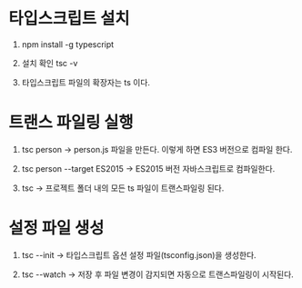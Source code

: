 # 타입스크립트 설치

1. npm install -g typescript

2. 설치 확인 tsc -v

3. 타입스크립트 파일의 확장자는 ts 이다.

# 트랜스 파일링 실행

1. tsc person -> person.js 파일을 만든다. 이렇게 하면 ES3 버전으로 컴파일 한다.

2. tsc person --target ES2015 -> ES2015 버전 자바스크립트로 컴파일한다.

3. tsc -> 프로젝트 폴더 내의 모든 ts 파일이 트랜스파일링 된다.

# 설정 파일 생성

1. tsc --init -> 타입스크립트 옵션 설정 파일(tsconfig.json)을 생성한다.

2. tsc --watch -> 저장 후 파일 변경이 감지되면 자동으로 트랜스파일링이 시작된다.
